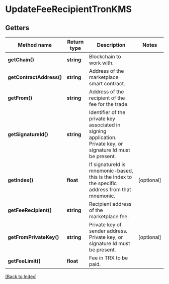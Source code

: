 # UpdateFeeRecipientTronKMS

## Getters

Method name | Return type | Description | Notes
------------ | ------------- | ------------- | -------------
**getChain()** | **string** | Blockchain to work with. |
**getContractAddress()** | **string** | Address of the marketplace smart contract. |
**getFrom()** | **string** | Address of the recipient of the fee for the trade. |
**getSignatureId()** | **string** | Identifier of the private key associated in signing application. Private key, or signature Id must be present. |
**getIndex()** | **float** | If signatureId is mnemonic-based, this is the index to the specific address from that mnemonic. | [optional]
**getFeeRecipient()** | **string** | Recipient address of the marketplace fee. |
**getFromPrivateKey()** | **string** | Private key of sender address. Private key, or signature Id must be present. | [optional]
**getFeeLimit()** | **float** | Fee in TRX to be paid. |

[[Back to Index]](../index.md)
